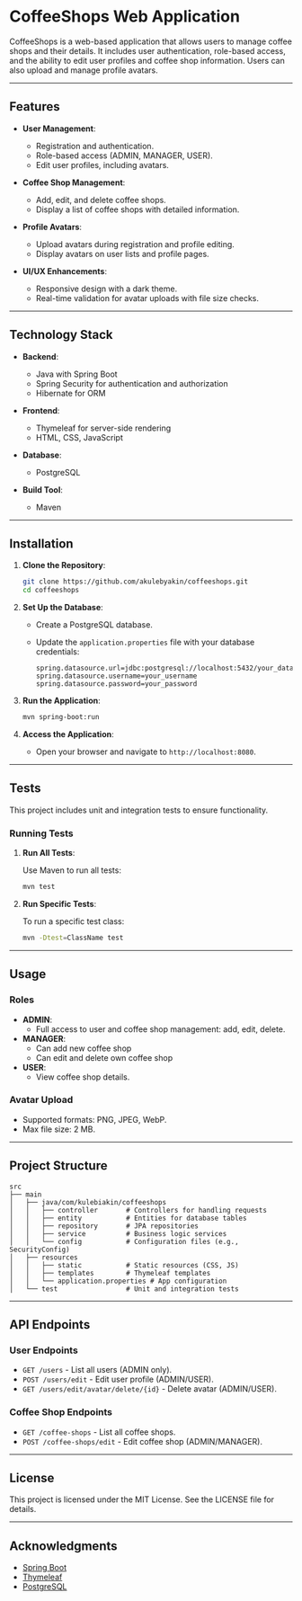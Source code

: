 # CoffeeShops Web Application

CoffeeShops is a web-based application that allows users to manage coffee shops and their details. It includes user authentication, role-based access, and the ability to edit user profiles and coffee shop information. Users can also upload and manage profile avatars.

---

## Features

- **User Management**:
    - Registration and authentication.
    - Role-based access (ADMIN, MANAGER, USER).
    - Edit user profiles, including avatars.

- **Coffee Shop Management**:
    - Add, edit, and delete coffee shops.
    - Display a list of coffee shops with detailed information.

- **Profile Avatars**:
    - Upload avatars during registration and profile editing.
    - Display avatars on user lists and profile pages.

- **UI/UX Enhancements**:
    - Responsive design with a dark theme.
    - Real-time validation for avatar uploads with file size checks.

---

## Technology Stack

- **Backend**:
    - Java with Spring Boot
    - Spring Security for authentication and authorization
    - Hibernate for ORM

- **Frontend**:
    - Thymeleaf for server-side rendering
    - HTML, CSS, JavaScript

- **Database**:
    - PostgreSQL

- **Build Tool**:
    - Maven

---

## Installation

1. **Clone the Repository**:

   ```bash
   git clone https://github.com/akulebyakin/coffeeshops.git
   cd coffeeshops
   ```

2. **Set Up the Database**:

    - Create a PostgreSQL database.
    - Update the `application.properties` file with your database credentials:

      ```properties
      spring.datasource.url=jdbc:postgresql://localhost:5432/your_database_name
      spring.datasource.username=your_username
      spring.datasource.password=your_password
      ```

3. **Run the Application**:

   ```bash
   mvn spring-boot:run
   ```

4. **Access the Application**:

    - Open your browser and navigate to `http://localhost:8080`.

---

## Tests

This project includes unit and integration tests to ensure functionality.

### Running Tests

1. **Run All Tests**:

   Use Maven to run all tests:

   ```bash
   mvn test
   ```

2. **Run Specific Tests**:

   To run a specific test class:

   ```bash
   mvn -Dtest=ClassName test
   ```

---

## Usage

### Roles

- **ADMIN**:
    - Full access to user and coffee shop management: add, edit, delete.
- **MANAGER**:
    - Can add new coffee shop
    - Can edit and delete own coffee shop
- **USER**:
    - View coffee shop details.

### Avatar Upload

- Supported formats: PNG, JPEG, WebP.
- Max file size: 2 MB.

---

## Project Structure

```plaintext
src
├── main
│   ├── java/com/kulebiakin/coffeeshops
│   │   ├── controller       # Controllers for handling requests
│   │   ├── entity           # Entities for database tables
│   │   ├── repository       # JPA repositories
│   │   ├── service          # Business logic services
│   │   └── config           # Configuration files (e.g., SecurityConfig)
│   ├── resources
│   │   ├── static           # Static resources (CSS, JS)
│   │   ├── templates        # Thymeleaf templates
│   │   └── application.properties # App configuration
│   └── test                 # Unit and integration tests
```

---

## API Endpoints

### User Endpoints
- `GET /users` - List all users (ADMIN only).
- `POST /users/edit` - Edit user profile (ADMIN/USER).
- `GET /users/edit/avatar/delete/{id}` - Delete avatar (ADMIN/USER).

### Coffee Shop Endpoints
- `GET /coffee-shops` - List all coffee shops.
- `POST /coffee-shops/edit` - Edit coffee shop (ADMIN/MANAGER).

---

## License

This project is licensed under the MIT License. See the LICENSE file for details.

---

## Acknowledgments

- [Spring Boot](https://spring.io/projects/spring-boot)
- [Thymeleaf](https://www.thymeleaf.org/)
- [PostgreSQL](https://www.postgresql.org/)
